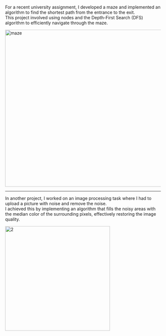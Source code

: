 For a recent university assignment, I developed a maze and implemented an algorithm to find the shortest path from the entrance to the exit. </br>
This project involved using nodes and the Depth-First Search (DFS) algorithm to efficiently navigate through the maze. </br>

<img width="509" alt="maze" src="https://github.com/Chidalgo007/JavaMazeGUI/assets/145306497/a1855734-9e9e-474e-a2a6-f97c0e74d8cb">
<hr>

In another project, I worked on an image processing task where I had to upload a picture with noise and remove the noise. </br>
I achieved this by implementing an algorithm that fills the noisy areas with the median color of the surrounding pixels, effectively restoring the image quality.

<img width="339" alt="2" src="https://github.com/Chidalgo007/JavaMazeGUI/assets/145306497/98e41375-cf30-4fcb-8023-784f18fe319f">
